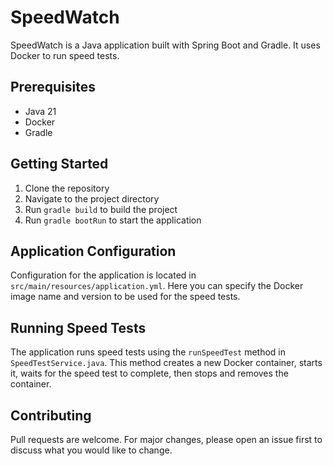 # SpeedWatch

SpeedWatch is a Java application built with Spring Boot and Gradle. It uses Docker to run speed tests.

## Prerequisites

- Java 21
- Docker
- Gradle

## Getting Started

1. Clone the repository
2. Navigate to the project directory
3. Run `gradle build` to build the project
4. Run `gradle bootRun` to start the application

## Application Configuration

Configuration for the application is located in `src/main/resources/application.yml`. Here you can specify the Docker image name and version to be used for the speed tests.

## Running Speed Tests

The application runs speed tests using the `runSpeedTest` method in `SpeedTestService.java`. This method creates a new Docker container, starts it, waits for the speed test to complete, then stops and removes the container.

## Contributing

Pull requests are welcome. For major changes, please open an issue first to discuss what you would like to change.